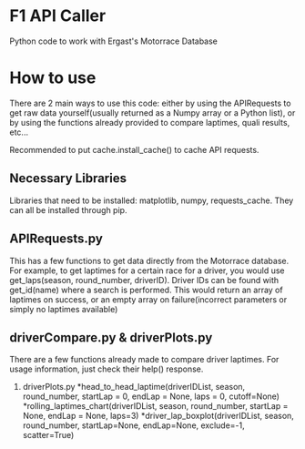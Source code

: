 # F1 API Caller
 Python code to work with Ergast's Motorrace Database

# How to use

There are 2 main ways to use this code: either by using the APIRequests to get raw data yourself(usually returned as a Numpy array or a Python list), or by using the functions already provided to compare laptimes, quali results, etc...

Recommended to put cache.install_cache() to cache API requests.


## Necessary Libraries

Libraries that need to be installed: matplotlib, numpy, requests_cache. They can all be installed through pip.

## APIRequests.py

This has a few functions to get data directly from the Motorrace database.
For example, to get laptimes for a certain race for a driver, you would use get_laps(season, round_number, driverID). Driver IDs can be found with get_id(name) where a search is performed. This would return an array of laptimes on success, or an empty array on failure(incorrect parameters or simply no laptimes available)

## driverCompare.py & driverPlots.py

There are a few functions already made to compare driver laptimes. For usage information, just check their help() response.

1. driverPlots.py
	*head_to_head_laptime(driverIDList, season, round_number, startLap = 0, endLap = None, laps = 0, cutoff=None)
	*rolling_laptimes_chart(driverIDList, season, round_number, startLap = None, endLap = None, laps=3)
	*driver_lap_boxplot(driverIDList, season, round_number, startLap=None, endLap=None, exclude=-1, scatter=True)

